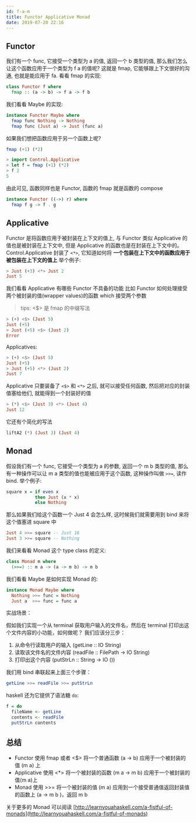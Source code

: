 ```yaml
---
id: f-a-m
title: Functor Applicative Monad
date: 2019-07-20 22:16
---
```


## Functor

我们有一个 func, 它接受一个类型为 a 的值, 返回一个 b 类型的值, 那么我们怎么让这个函数应用于一个类型为 f a 的值呢?
这就是 fmap, 它能够跟上下文很好的沟通, 也就是能应用于 fa.
看看 fmap 的实现:

```haskell
class Functor f where
  fmap :: (a -> b) -> f a -> f b
```

我们看看 Maybe 的实现:

```haskell
instance Functor Maybe where
  fmap func Nothing -> Nothing
  fmap func (Just a) -> Just (func a)
```

如果我们想把函数应用于另一个函数上呢?
```haskell
fmap (+1) (*2)
```

```haskell
> import Control.Applicative
> let f = fmap (+1) (*2)
> f 2
5
```

由此可见, 函数同样也是 Functor, 函数的 fmap 就是函数的 compose

```haskell
instance Functor ((->) r) where
  fmap f g -> f . g
```

## Applicative

Functor 是将函数应用于被封装在上下文的值上, 与 Functor 类似 Applicative 的值也是被封装在上下文中, 但是 Applicative 的函数也是在封装在上下文中的。
Control.Applicative 封装了 `<*>`, 它知道如何将 __一个包装在上下文中的函数应用于被包装在上下文的值上__
举个例子:

```haskell
> Just (+3) <*> Just 2
Just 5
```

我们看看 Applicative 有哪些 Functor 不具备的功能
比如 Functor 如何处理接受两个被封装的值(wrapper values)的函数 which 接受两个参数

> tips: <$> 是 fmap 的中缀写法

```haskell
> (+) <$> (Just 5)
Just (+5)
> Just (+5) <$> (Just 2)
Error
```

Applicatives:

```haskell
> (+) <$> (Just 5)
Just (+5)
> Just (+5) <*> (Just 2)
Just 7
```

Applicative 只要装备了 `<$>` 和 `<*>` 之后, 就可以接受任何函数, 然后把对应的封装值塞给他们, 就能得到一个封装好的值

```haskell
> (*) <$> (Just 3) <*> (Just 4)
Just 12
```

它还有个简化的写法

```haskell
liftA2 (*) (Just 3) (Just 4)
```

## Monad

假设我们有一个 func, 它接受一个类型为 a 的参数, 返回一个 m b 类型的值, 那么有一种操作可以让 m a 类型的值也能被应用于这个函数, 这种操作叫做 `>>=`, 读作 bind.
举个例子:

```haskell
square x = if even x
           then Just (x * x)
           else Nothing
```

那么如果我们给这个函数一个 Just 4 会怎么样, 这时候我们就需要用到 bind 来将这个值塞进 square 中

```haskell
Just 4 >>= square -- Just 16
Just 3 >>= square -- Nothing
```

我们来看看 Monad 这个 type class 的定义:

```haskell
class Monad m where
  (>>=) :: m a -> (a -> m b) -> m b
```

我们看看 Maybe 是如何实现 Monad 的:

```haskell
instance Monad Maybe where
  Nothing >>= func = Nothing
  Just a  >>= func = func a
```

实战场景：

假如我们实现一个从 terminal 获取用户输入的文件名，然后在 terminal 打印出这个文件内容的小功能，如何做呢？
我们应该分三步：
1. 从命令行读取用户的输入 (getLine :: IO String)
2. 读取该文件名的文件内容 (readFile :: FilePath -> IO String)
3. 打印出这个内容 (putStrLn :: String -> IO ())

我们用 bind 串联起来上面三个步骤：

```haskell
getLine >>= readFile >>= putStrLn
```

haskell 还为它提供了语法糖 `do`:

```haskell
f = do
  fileName <- getLine
  contents <- readFile
  putStrLn contents
```

## 总结

- Functor 使用 fmap 或者 <$> 将一个普通函数 (a -> b) 应用于一个被封装的值 (m a) 上
- Applicative 使用 <*> 将一个被封装的函数 (m a -> m b) 应用于一个被封装的值(m a)上
- Monad 使用 >>= 将一个被封装的值 (m a) 应用到一个接受普通值返回封装值的函数上 (a -> m b )，返回 m b

关于更多的 Monad 可以阅读 [http://learnyouahaskell.com/a-fistful-of-monads](http://learnyouahaskell.com/a-fistful-of-monads)